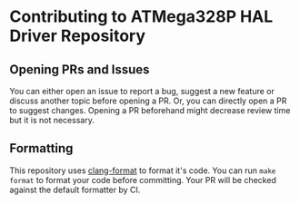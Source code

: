 # Contributing to ATMega328P HAL Driver Repository

## Opening PRs and Issues

You can either open an issue to report a bug, suggest a new feature or discuss
another topic before opening a PR. Or, you can directly open a PR to suggest
changes. Opening a PR beforehand might decrease review time but it is not
necessary.

## Formatting

This repository uses [clang-format](https://clang.llvm.org/docs/ClangFormat.html)
to format it's code. You can run `make format` to format your code before
committing. Your PR will be checked against the default formatter by CI.
